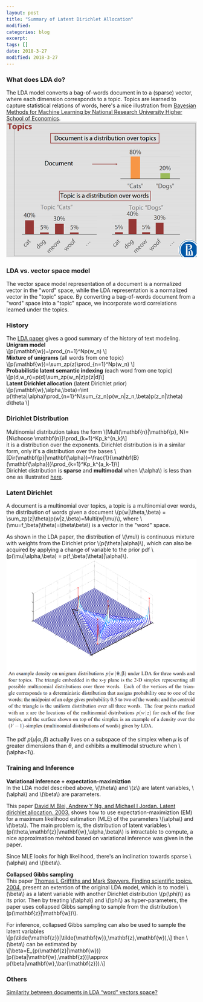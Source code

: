 ```yaml
---
layout: post
title: "Summary of Latent Dirichlet Allocation"
modified:
categories: blog
excerpt:
tags: []
date: 2018-3-27
modified: 2018-3-27
---
```


### What does LDA do?  
The LDA model converts a bag-of-words document in to a (sparse) vector, where each dimension corresponds to a topic.
Topics are learned to capture statistical relations of words, here's a nice illustration from [Bayesian Methods for Machine Learning
by National Research University Higher School of Economics](https://www.coursera.org/learn/bayesian-methods-in-machine-learning/home/welcome).
![lda](https://raw.githubusercontent.com/dontloo/dontloo.github.io/master/images/lda1.png)  

### LDA vs. vector space model  
The vector space model representation of a document is a normalized vector in the "word" space, 
while the LDA representation is a normalized vector in the "topic" space.
By converting a bag-of-words document from a "word" space into a "topic" space, we incorporate word correlations learned under the topics.

### History
The [LDA paper](http://www.jmlr.org/papers/volume3/blei03a/blei03a.pdf) gives a good summary of the history of text modeling.  
**Unigram model**  
\\[p(\mathbf{w})=\prod_{n=1}^Np(w_n) \\]  
**Mixture of unigrams**  (all words from one topic)  
\\[p(\mathbf{w})=\sum_zp(z)\prod_{n=1}^Np(w_n) \\]  
**Probabilistic latent semantic indexing**  (each word from one topic)  
\\[p(d,w_n)=p(d)\sum_zp(w_n|z)p(z|d)\\]  
**Latent Dirichlet allocation**  (latent Dirichlet prior)  
\\[p(\mathbf{w},\alpha,\beta)=\int p(\theta|\alpha)\prod_{n=1}^N\sum_{z_n}p(w_n|z_n,\beta)p(z_n|\theta) d\theta \\]

### Dirichlet Distribution
Multinomial distribution takes the form
\\[Mult(\mathbf{n}|\mathbf{p}, N)={N\choose \mathbf{n}}\prod_{k=1}^Kp_k^{n_k}\\]  
it is a distribution over the exponents. Dirichlet distribution is in a similar form, only it's a distribution over the bases
\\[Dir(\mathbf{p}|\mathbf{\alpha})=\frac{1}{\mathbf{B}(\mathbf{\alpha})}\prod_{k=1}^Kp_k^{a_k-1}\\]  
Dirichlet distribution is **sparse** and **multimodal** when \\(\alpha\\) is less than one as illustrated [here](https://cs.stanford.edu/~ppasupat/a9online/1080.html).

### Latent Dirichlet
A document is a multinomial over topics, a topic is a multinomial over words, the distribution of words given a document \\(p(w|\theta,\beta) = \sum_zp(z|\theta)p(w|z,\beta)=Multi(w|\mu)\\), where \\(\mu=f_\beta(\theta)=\theta\beta\\) is a vector in the "word" space.  

As shown in the LDA paper, the distribution of \\(\mu\\) is continuous mixture with weights from the Dirichlet prior \\(p(\theta|\alpha)\\), which can also be acquired by applying a change of variable to the prior pdf \\(p(\mu|\alpha,\beta) = p(f_\beta(\theta)|\alpha)\\).  
![lda](https://raw.githubusercontent.com/dontloo/dontloo.github.io/master/images/lda2.png)  

The pdf $p(\mu|\alpha,\beta)$ actually lives on a subspace of the simplex when $\mu$ is of greater dimensions than $\theta$, and exhibits a multimodal structure when \\(\alpha<1\\).

### Training and Inference
**Variational inference + expectation-maximiztion**  
In the LDA model described above, \\(\theta\\) and \\(z\\) are latent variables, \\(\alpha\\) and \\(\beta\\) are parameters.  

This paper
[David M Blei, Andrew Y Ng, and Michael I Jordan. Latent dirichlet allocation. 2003.](http://www.jmlr.org/papers/volume3/blei03a/blei03a.pdf) shows how to use expectation-maximiztion (EM) for a maximum likelihood estimation (MLE) of the parameters \\(\alpha\\) and \\(\beta\\). The main problem is, the distribution of latent variables \\(p(\theta,\mathbf{z}|\mathbf{w},\alpha,\beta)\\) is intractable to compute, a nice approximation mehtod based on variational inference was given in the paper.  

Since MLE looks for high likelihood, there's an inclination towards sparse \\(\alpha\\) and \\(\beta\\).

**Collapsed Gibbs sampling**  
This paper [Thomas L Griffiths and Mark Steyvers. Finding scientific topics. 2004.](http://www.pnas.org/content/101/suppl_1/5228.short) present an extention of the original LDA model, which is to model \\(\beta\\) as a latent variable with another Dirichlet distribution \\(p(\phi)\\) as its prior. Then by treating \\(\alpha\\) and \\(\phi\\) as hyper-parameters, the paper uses collapsed Gibbs sampling to sample from the distribution \\(p(\mathbf{z}|\mathbf{w})\\).

For inference, collapsed Gibbs sampling can also be used to sample the latent variables   
\\[p(\tilde{\mathbf{z}}|\tilde{\mathbf{w}},\mathbf{z},\mathbf{w}),\\] then \\(\beta\\) can be estimated by   
\\[\beta=E_{p(\mathbf{z}|\mathbf{w})}[p(\beta|\mathbf{w},\mathbf{z})]\approx p(\beta|\mathbf{w},\bar{\mathbf{z}}).\\]

### Others
[Similarity between documents in LDA “word” vectors space?](https://stats.stackexchange.com/questions/337193/similarity-between-documents-in-lda-word-vectors-space)



